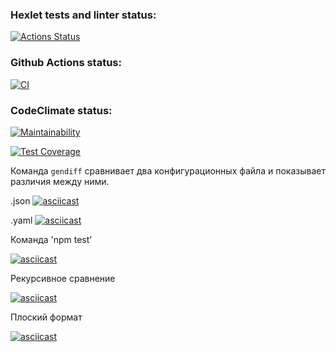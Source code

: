 ### Hexlet tests and linter status:
[![Actions Status](https://github.com/Pewdoloco/frontend-project-46/actions/workflows/hexlet-check.yml/badge.svg)](https://github.com/Pewdoloco/frontend-project-46/actions)

### Github Actions status:
[![CI](https://github.com/Pewdoloco/frontend-project-4666/actions/workflows/ci.yml/badge.svg)](https://github.com/Pewdoloco/frontend-project-4666/actions/workflows/ci.yml)

### CodeClimate status:
[![Maintainability](https://api.codeclimate.com/v1/badges/0d7677b75ae7363dc21d/maintainability)](https://codeclimate.com/github/Pewdoloco/frontend-project-4666/maintainability)

[![Test Coverage](https://api.codeclimate.com/v1/badges/0d7677b75ae7363dc21d/test_coverage)](https://codeclimate.com/github/Pewdoloco/frontend-project-4666/test_coverage)


Команда `gendiff` сравнивает два конфигурационных файла и показывает различия между ними.

.json
[![asciicast](https://asciinema.org/a/GOXB6D44Dk1PmfFQmhQtLSKty.svg)](https://asciinema.org/a/GOXB6D44Dk1PmfFQmhQtLSKty)

.yaml
[![asciicast](https://asciinema.org/a/QXY1jYZkfHjyIyyRjLmNmNPuj.svg)](https://asciinema.org/a/QXY1jYZkfHjyIyyRjLmNmNPuj)

Команда 'npm test'

[![asciicast](https://asciinema.org/a/ELqRuiYyI6NrQdSE91ndaDC85.svg)](https://asciinema.org/a/ELqRuiYyI6NrQdSE91ndaDC85)

Рекурсивное сравнение

[![asciicast](https://asciinema.org/a/tKuP6S8OE0ml80kOr4iZYQWor.svg)](https://asciinema.org/a/tKuP6S8OE0ml80kOr4iZYQWor)

Плоский формат

[![asciicast](https://asciinema.org/a/px9CD7GcvdysmXPnxyiDdk1lj.svg)](https://asciinema.org/a/px9CD7GcvdysmXPnxyiDdk1lj)
